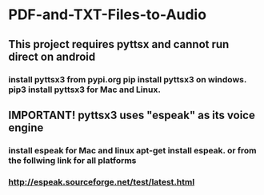 # PDF-and-TXT-Files-to-Audio

## This project requires pyttsx and cannot run direct on android
### install pyttsx3 from pypi.org pip install pyttsx3 on windows. pip3 install pyttsx3 for Mac and Linux.

## IMPORTANT! pyttsx3 uses "espeak" as its voice engine
### install espeak for Mac and linux apt-get install espeak. or from the follwing link for all platforms
### http://espeak.sourceforge.net/test/latest.html
